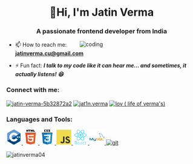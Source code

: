 <h1 align="center">💫Hi, I'm Jatin Verma</h1>
<h3 align="center">A passionate frontend developer from India</h3>

<img align="right" alt="coding" width="310" src="https://user-images.githubusercontent.com/58518192/87162442-bf3e8180-c2e7-11ea-9f2a-53a50306b7ce.gif">

- 📫 How to reach me:  **jatinverma.cu@gmail.com**

- ⚡ Fun fact:  <i>**I talk to my code like it can hear me… and sometimes, it actually listens! 😆**</i>

<h3 align="left">Connect with me:</h3>
<p align="left">
<a href="https://linkedin.com/in/jatin-verma-5b32872a2" target="blank"><img align="center" src="https://raw.githubusercontent.com/rahuldkjain/github-profile-readme-generator/master/src/images/icons/Social/linked-in-alt.svg" alt="jatin-verma-5b32872a2" height="30" width="40" /></a>
<a href="https://instagram.com/jat1n.verma" target="blank"><img align="center" src="https://raw.githubusercontent.com/rahuldkjain/github-profile-readme-generator/master/src/images/icons/Social/instagram.svg" alt="jat1n.verma" height="30" width="40" /></a>
<a href="http://www.youtube.com/@lov.lifeofvermas" target="blank"><img align="center" src="https://raw.githubusercontent.com/rahuldkjain/github-profile-readme-generator/master/src/images/icons/Social/youtube.svg" alt="lov ( life of verma's)" height="30" width="40" /></a>
</p>

<h3 align="left">Languages and Tools:</h3>
<p align="left"> 
<a href="https://www.w3schools.com/cpp/" target="_blank" rel="noreferrer"> <img src="https://raw.githubusercontent.com/devicons/devicon/master/icons/cplusplus/cplusplus-original.svg" alt="cplusplus" width="40" height="40"/> </a> <a href="https://www.w3.org/html/" target="_blank" rel="noreferrer"> <img src="https://raw.githubusercontent.com/devicons/devicon/master/icons/html5/html5-original-wordmark.svg" alt="html5" width="40" height="40"/> </a> <a href="https://www.w3schools.com/css/" target="_blank" rel="noreferrer"> <img src="https://raw.githubusercontent.com/devicons/devicon/master/icons/css3/css3-original-wordmark.svg" alt="css3" width="40" height="40"/> </a> <a href="https://developer.mozilla.org/en-US/docs/Web/JavaScript" target="_blank" rel="noreferrer"> <img src="https://raw.githubusercontent.com/devicons/devicon/master/icons/javascript/javascript-original.svg" alt="javascript" width="40" height="40"/> </a> <a href="https://reactjs.org/" target="_blank" rel="noreferrer"> <img src="https://raw.githubusercontent.com/devicons/devicon/master/icons/react/react-original-wordmark.svg" alt="react" width="40" height="40"/> </a><a href="https://www.mysql.com/" target="_blank" rel="noreferrer"><img src="https://raw.githubusercontent.com/devicons/devicon/master/icons/mysql/mysql-original-wordmark.svg" alt="mysql" width="40" height="40"/> </a><a href="https://git-scm.com/" target="_blank" rel="noreferrer"> <img src="https://www.vectorlogo.zone/logos/git-scm/git-scm-icon.svg" alt="git" width="40" height="40"/> </a></p>  


<!-- <p><img align="center" src="https://github-readme-stats.vercel.app/api/top-langs?username=jatinverma04&show_icons=true&locale=en&layout=compact" alt="jatinverma04" /></p> -->

<p><img align="center" src="https://github-readme-streak-stats.herokuapp.com/?user=jatinverma04&" alt="jatinverma04" /></p>

